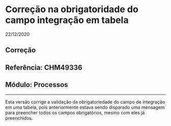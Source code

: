 # Correção na obrigatoridade do campo integração em tabela
22/12/2020
## Correção
## Referência: CHM49336
## Módulo: Processos
***

Esta versão corrige a validação da obrigatoriedade do campo de integração em uma tabela, pois anteriormente estava sendo disparado uma mensagem para preencher todos os campos obrigatórios, mesmo com eles já preenchidos.